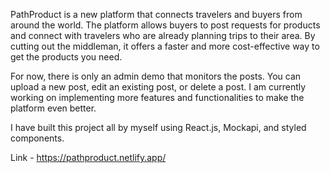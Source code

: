 PathProduct is a new platform that connects travelers and buyers from around the world. The platform allows buyers to post requests for products and connect with travelers who are already planning trips to their area. By cutting out the middleman, it offers a faster and more cost-effective way to get the products you need.


For now, there is only an admin demo that monitors the posts. You can upload a new post, edit an existing post, or delete a post. I am currently working on implementing more features and functionalities to make the platform even better.


I have built this project all by myself using React.js, Mockapi, and styled components.

Link - https://pathproduct.netlify.app/
